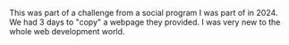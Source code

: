 This was part of a challenge from a social program I was part of in 2024. We had 3 days to "copy" a webpage they provided. I was very new to the whole web development world. 
